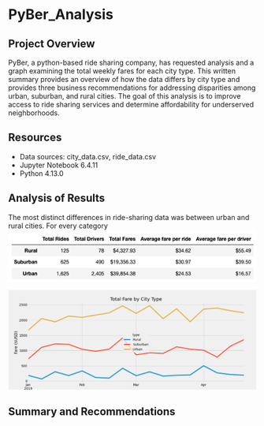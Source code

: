 # PyBer_Analysis

## Project Overview
PyBer, a python-based ride sharing company, has requested analysis and a graph examining the total weekly fares for each city type. This written summary provides an overview of how the data differs by city type and provides three business recommendations for addressing disparities among urban, suburban, and rural cities. The goal of this analysis is to improve access to ride sharing services and determine affordability for underserved neighborhoods.

## Resources
- Data sources: city_data.csv, ride_data.csv 
- Jupyter Notebook 6.4.11
- Python 4.13.0

## Analysis of Results

The most distinct differences in ride-sharing data was between urban and rural cities. For every category
![](https://github.com/AB3478/PyBer_Analysis/blob/main/Resources/PyBer_Summary.png)

![](https://github.com/AB3478/PyBer_Analysis/blob/main/Resources/PyBer_Fare_Summary.png)


## Summary and Recommendations
